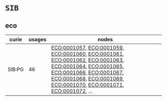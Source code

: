 # `SIB`

## eco

| curie   |   usages | nodes                                                                                                                                                                                                                                                                                                                                                                                                                                                                                                                                                                                                                                                                                                                                                                                            |
|---------|----------|--------------------------------------------------------------------------------------------------------------------------------------------------------------------------------------------------------------------------------------------------------------------------------------------------------------------------------------------------------------------------------------------------------------------------------------------------------------------------------------------------------------------------------------------------------------------------------------------------------------------------------------------------------------------------------------------------------------------------------------------------------------------------------------------------|
| SIB:PG  |       46 | [ECO:0001057](https://bioregistry.io/ECO:0001057), [ECO:0001059](https://bioregistry.io/ECO:0001059), [ECO:0001060](https://bioregistry.io/ECO:0001060), [ECO:0001061](https://bioregistry.io/ECO:0001061), [ECO:0001062](https://bioregistry.io/ECO:0001062), [ECO:0001063](https://bioregistry.io/ECO:0001063), [ECO:0001064](https://bioregistry.io/ECO:0001064), [ECO:0001065](https://bioregistry.io/ECO:0001065), [ECO:0001066](https://bioregistry.io/ECO:0001066), [ECO:0001067](https://bioregistry.io/ECO:0001067), [ECO:0001068](https://bioregistry.io/ECO:0001068), [ECO:0001069](https://bioregistry.io/ECO:0001069), [ECO:0001070](https://bioregistry.io/ECO:0001070), [ECO:0001071](https://bioregistry.io/ECO:0001071), [ECO:0001072](https://bioregistry.io/ECO:0001072), ... |

